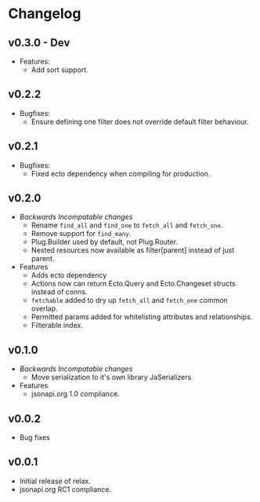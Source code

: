 # Changelog

## v0.3.0 - Dev

* Features:
  * Add sort support.

## v0.2.2

* Bugfixes:
  * Ensure defining one filter does not override default filter behaviour.

## v0.2.1

* Bugfixes:
  * Fixed ecto dependency when compiling for production.

## v0.2.0

* *Backwards Incompatable changes*
  * Rename `find_all` and `find_one` to `fetch_all` and `fetch_one`.
  * Remove support for `find_many`.
  * Plug.Builder used by default, not Plug.Router.
  * Nested resources now available as filter[parent] instead of just parent.
* Features
  * Adds ecto dependency
  * Actions now can return Ecto.Query and Ecto.Changeset structs instead of conns.
  * `fetchable` added to dry up `fetch_all` and `fetch_one` common overlap.
  * Permitted params added for whitelisting attributes and relationships.
  * Filterable index.

## v0.1.0

* *Backwards Incompatable changes*
  * Move serialization to it's own library JaSerializers
* Features
  * jsonapi.org 1.0 compliance.

## v0.0.2

* Bug fixes

## v0.0.1

* Initial release of relax.
* jsonapi.org RC1 compliance.
